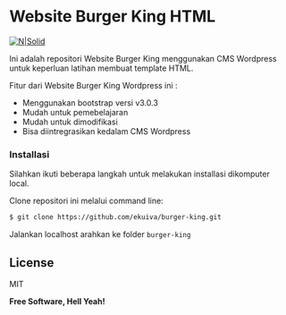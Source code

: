 # Website Burger King HTML

[![N|Solid](https://cldup.com/dTxpPi9lDf.thumb.png)](https://nodesource.com/products/nsolid)

Ini adalah repositori Website Burger King menggunakan CMS Wordpress untuk keperluan latihan membuat template HTML.

Fitur dari Website Burger King Wordpress ini :
  - Menggunakan bootstrap versi v3.0.3
  - Mudah untuk pemebelajaran
  - Mudah untuk dimodifikasi
  - Bisa diintregrasikan kedalam CMS Wordpress
  
### Installasi

Silahkan ikuti beberapa langkah untuk melakukan installasi dikomputer local.

Clone repositori ini melalui command line:
```sh
$ git clone https://github.com/ekuiva/burger-king.git
```
Jalankan localhost arahkan ke folder ```burger-king```

License
----

MIT

**Free Software, Hell Yeah!**


